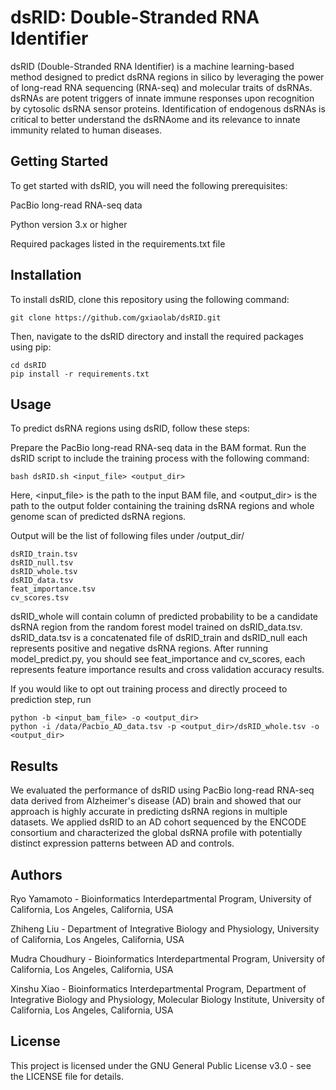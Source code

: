 # dsRID: Double-Stranded RNA Identifier
dsRID (Double-Stranded RNA Identifier) is a machine learning-based method designed to predict dsRNA regions in silico by leveraging the power of long-read RNA sequencing (RNA-seq) and molecular traits of dsRNAs. dsRNAs are potent triggers of innate immune responses upon recognition by cytosolic dsRNA sensor proteins. Identification of endogenous dsRNAs is critical to better understand the dsRNAome and its relevance to innate immunity related to human diseases.

## Getting Started
To get started with dsRID, you will need the following prerequisites:

PacBio long-read RNA-seq data

Python version 3.x or higher

Required packages listed in the requirements.txt file

## Installation
To install dsRID, clone this repository using the following command:
```
git clone https://github.com/gxiaolab/dsRID.git
```

Then, navigate to the dsRID directory and install the required packages using pip:

```
cd dsRID
pip install -r requirements.txt
```

## Usage
To predict dsRNA regions using dsRID, follow these steps:

Prepare the PacBio long-read RNA-seq data in the BAM format.
Run the dsRID script to include the training process with the following command:

```
bash dsRID.sh <input_file> <output_dir>
```

Here, <input_file> is the path to the input BAM file, and <output_dir> is the path to the output folder containing the training dsRNA regions and whole genome scan of predicted dsRNA regions.

Output will be the list of following files under /output_dir/
```
dsRID_train.tsv
dsRID_null.tsv
dsRID_whole.tsv
dsRID_data.tsv
feat_importance.tsv
cv_scores.tsv
```
dsRID_whole will contain column of predicted probability to be a candidate dsRNA region from the random forest model trained on dsRID_data.tsv. dsRID_data.tsv is a concatenated file of dsRID_train and dsRID_null each represents positive and negative dsRNA regions. After running model_predict.py, you should see feat_importance and cv_scores, each represents feature importance results and cross validation accuracy results. 

If you would like to opt out training process and directly proceed to prediction step, run

```
python -b <input_bam_file> -o <output_dir>
python -i /data/Pacbio_AD_data.tsv -p <output_dir>/dsRID_whole.tsv -o <output_dir>
```

## Results
We evaluated the performance of dsRID using PacBio long-read RNA-seq data derived from Alzheimer's disease (AD) brain and showed that our approach is highly accurate in predicting dsRNA regions in multiple datasets. We applied dsRID to an AD cohort sequenced by the ENCODE consortium and characterized the global dsRNA profile with potentially distinct expression patterns between AD and controls.

## Authors
Ryo Yamamoto - Bioinformatics Interdepartmental Program, University of California, Los Angeles, California, USA

Zhiheng Liu - Department of Integrative Biology and Physiology, University of California, Los Angeles, California, USA

Mudra Choudhury - Bioinformatics Interdepartmental Program, University of California, Los Angeles, California, USA

Xinshu Xiao - Bioinformatics Interdepartmental Program, Department of Integrative Biology and Physiology, Molecular Biology Institute, University of California, Los Angeles, California, USA

## License
This project is licensed under the GNU General Public License v3.0 - see the LICENSE file for details.